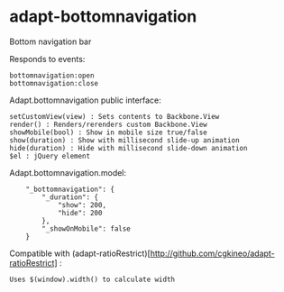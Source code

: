 adapt-bottomnavigation
================

Bottom navigation bar  

Responds to events:  

	bottomnavigation:open
	bottomnavigation:close

Adapt.bottomnavigation public interface:  

	setCustomView(view) : Sets contents to Backbone.View  
	render() : Renders/rerenders custom Backbone.View  
	showMobile(bool) : Show in mobile size true/false  
	show(duration) : Show with millisecond slide-up animation  
	hide(duration) : Hide with millisecond slide-down animation  
	$el : jQuery element

Adapt.bottomnavigation.model: 

```
	"_bottomnavigation": {
	    "_duration": {
	        "show": 200,
	        "hide": 200
	    },
	    "_showOnMobile": false
	}
```

Compatible with (adapt-ratioRestrict)[http://github.com/cgkineo/adapt-ratioRestrict] :  
	
	Uses $(window).width() to calculate width  